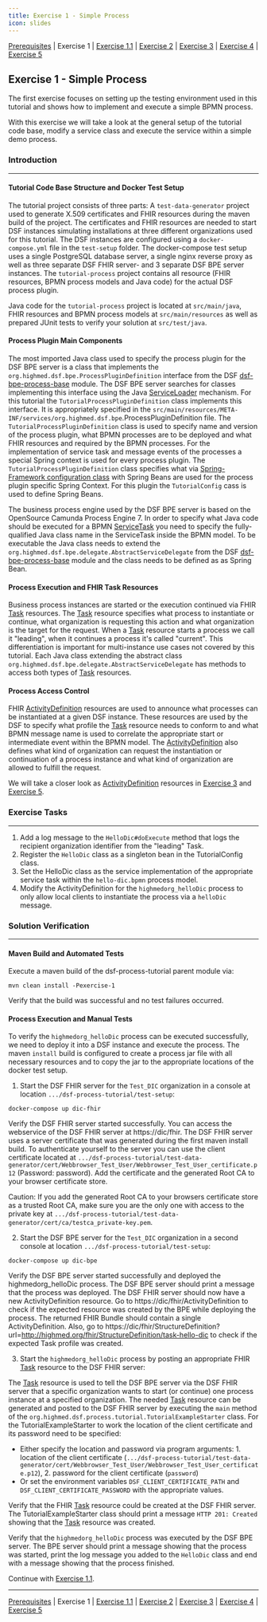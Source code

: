 ```yaml
---
title: Exercise 1 - Simple Process
icon: slides
---
```

 [Prerequisites](/oldstable/tutorial/prerequisites.md) | Exercise 1 | [Exercise 1.1](/oldstable/tutorial/exercise11-processDebugging.md) | [Exercise 2](/oldstable/tutorial/exercise2-inputParameters.md) | [Exercise 3](/oldstable/tutorial/exercise3-messageEvents.md) | [Exercise 4](/oldstable/tutorial/exercise4-exclusiveGateways.md) | [Exercise 5](/oldstable/tutorial/exercise5-eventBasedGateways.md)

## Exercise 1 - Simple Process

The first exercise focuses on setting up the testing environment used in this tutorial and shows how to implement and execute a simple BPMN process.

With this exercise we will take a look at the general setup of the tutorial code base, modify a service class and execute the service within a simple demo process.

### Introduction
---
#### Tutorial Code Base Structure and Docker Test Setup

The tutorial project consists of three parts: A `test-data-generator` project used to generate X.509 certificates and FHIR resources during the maven build of the project. The certificates and FHIR resources are needed to start DSF instances simulating installations at three different organizations used for this tutorial. The DSF instances are configured using a `docker-compose.yml` file in the `test-setup` folder. The docker-compose test setup uses a single PostgreSQL database server, a single nginx reverse proxy as well as three separate DSF FHIR server- and 3 separate DSF BPE server instances. The `tutorial-process` project contains all resource (FHIR resources, BPMN process models and Java code) for the actual DSF process plugin.

Java code for the `tutorial-process` project is located at `src/main/java`, FHIR resources and BPMN process models at `src/main/resources` as well as prepared JUnit tests to verify your solution at `src/test/java`.

#### Process Plugin Main Components

The most imported Java class used to specify the process plugin for the DSF BPE server is a class that implements the `org.highmed.dsf.bpe.ProcessPluginDefinition` interface from the DSF [dsf-bpe-process-base](https://github.com/highmed/highmed-dsf/packages/503054) module. The DSF BPE server searches for classes implementing this interface using the Java [ServiceLoader](https://docs.oracle.com/en/java/javase/11/docs/api/java.base/java/util/ServiceLoader.html) mechanism. For this tutorial the `TutorialProcessPluginDefinition` class implements this interface. It is appropriately specified in the `src/main/resources/META-INF/services/org.highmed.dsf.bpe`.ProcessPluginDefinition file. The `TutorialProcessPluginDefinition` class is used to specify name and version of the process plugin, what BPMN processes are to be deployed and what FHIR resources and required by the BPMN processes. For the implementation of service task and message events of the processes a special Spring context is used for every process plugin. The `TutorialProcessPluginDefinition` class specifies what via [Spring-Framework configuration class](https://docs.spring.io/spring-framework/docs/current/reference/html/core.html#beans-java-basic-concepts) with Spring Beans are used for the process plugin specific Spring Context. For this plugin the `TutorialConfig` cass is used to define Spring Beans.

The business process engine used by the DSF BPE server is based on the OpenSource Camunda Process Engine 7. In order to specify what Java code should be executed for a BPMN [ServiceTask](https://docs.camunda.org/manual/7.17/reference/bpmn20/tasks/service-task/) you need to specify the fully-qualified Java class name in the ServiceTask inside the BPMN model. To be executable the Java class needs to extend the `org.highmed.dsf.bpe.delegate.AbstractServiceDelegate` from the DSF [dsf-bpe-process-base](https://github.com/highmed/highmed-dsf/packages/503054) module and the class needs to be defined as as Spring Bean.

#### Process Execution and FHIR Task Resources

Business process instances are started or the execution continued via FHIR [Task](http://hl7.org/fhir/R4/task.html) resources. The [Task](http://hl7.org/fhir/R4/task.html) resource specifies what process to instantiate or continue, what organization is requesting this action and what organization is the target for the request. When a [Task](http://hl7.org/fhir/R4/task.html) resource starts a process we call it "leading", when it continues a process it's called "current". This differentiation is important for multi-instance use cases not covered by this tutorial. Each Java class extending the abstract class `org.highmed.dsf.bpe.delegate.AbstractServiceDelegate` has methods to access both types of [Task](http://hl7.org/fhir/R4/task.html) resources.

#### Process Access Control

FHIR [ActivityDefinition](http://hl7.org/fhir/R4/activitydefinition.html) resources are used to announce what processes can be instantiated at a given DSF instance. These resources are used by the DSF to specify what profile the [Task](http://hl7.org/fhir/R4/task.html) resource needs to conform to and what BPMN message name is used to correlate the appropriate start or intermediate event within the BPMN model. The [ActivityDefinition](http://hl7.org/fhir/R4/activitydefinition.html) also defines what kind of organization can request the instantiation or continuation of a process instance and what kind of organization are allowed to fulfill the request.

We will take a closer look as [ActivityDefinition](http://hl7.org/fhir/R4/activitydefinition.html) resources in [Exercise 3](/oldstable/tutorial/exercise3-messageEvents.md) and [Exercise 5](/oldstable/tutorial/exercise5-eventBasedGateways.md).

### Exercise Tasks
---
1. Add a log message to the ``HelloDic#doExecute`` method that logs the recipient organization identifier from the "leading" Task.
2. Register the ``HelloDic`` class as a singleton bean in the TutorialConfig class.
3. Set the HelloDic class as the service implementation of the appropriate service task within the ``hello-dic.bpmn`` process model.
4. Modify the ActivityDefinition for the ``highmedorg_helloDic`` process to only allow local clients to instantiate the process via a ``helloDic`` message.

### Solution Verification
---
#### Maven Build and Automated Tests

Execute a maven build of the dsf-process-tutorial parent module via:
```
mvn clean install -Pexercise-1
```
Verify that the build was successful and no test failures occurred.

#### Process Execution and Manual Tests

To verify the ``highmedorg_helloDic`` process can be executed successfully, we need to deploy it into a DSF instance and execute the process. The maven ``install`` build is configured to create a process jar file with all necessary resources and to copy the jar to the appropriate locations of the docker test setup.

1. Start the DSF FHIR server for the ``Test_DIC`` organization in a console at location ``.../dsf-process-tutorial/test-setup``:
```
docker-compose up dic-fhir
```
Verify the DSF FHIR server started successfully. You can access the webservice of the DSF FHIR server at https://dic/fhir.
The DSF FHIR server uses a server certificate that was generated during the first maven install build. To authenticate yourself to the server you can use the client certificate located at ``.../dsf-process-tutorial/test-data-generator/cert/Webbrowser_Test_User/Webbrowser_Test_User_certificate.p12`` (Password: password). Add the certificate and the generated Root CA to your browser certificate store.

Caution: If you add the generated Root CA to your browsers certificate store as a trusted Root CA, make sure you are the only one with access to the private key at ``.../dsf-process-tutorial/test-data-generator/cert/ca/testca_private-key.pem``.

2. Start the DSF BPE server for the ``Test_DIC`` organization in a second console at location ``.../dsf-process-tutorial/test-setup``:
```
docker-compose up dic-bpe
```
Verify the DSF BPE server started successfully and deployed the highmedorg_helloDic process. The DSF BPE server should print a message that the process was deployed. The DSF FHIR server should now have a new ActivityDefinition resource. Go to https://dic/fhir/ActivityDefinition to check if the expected resource was created by the BPE while deploying the process. The returned FHIR Bundle should contain a single ActivityDefinition. Also, go to https://dic/fhir/StructureDefinition?url=http://highmed.org/fhir/StructureDefinition/task-hello-dic to check if the expected Task profile was created.


3. Start the ``highmedorg_helloDic`` process by posting an appropriate FHIR [Task](http://hl7.org/fhir/R4/task.html) resource to the DSF FHIR server:

The [Task](http://hl7.org/fhir/R4/task.html) resource is used to tell the DSF BPE server via the DSF FHIR server that a specific organization wants to start (or continue) one process instance at a specified organization. The needed [Task](http://hl7.org/fhir/R4/task.html) resource can be generated and posted to the DSF FHIR server by executing the ``main`` method of the ``org.highmed.dsf.process.tutorial.TutorialExampleStarter`` class. For the TutorialExampleStarter to work the location of the client certificate and its password need to be specified:

- Either specify the location and password via program arguments: 1. location of the client certificate (``.../dsf-process-tutorial/test-data-generator/cert/Webbrowser_Test_User/Webbrowser_Test_User_certificate.p12``), 2. password for the client certificate (``password``)
- Or set the environment variables ``DSF_CLIENT_CERTIFICATE_PATH`` and ``DSF_CLIENT_CERTIFICATE_PASSWORD`` with the appropriate values.

Verify that the FHIR [Task](http://hl7.org/fhir/R4/task.html) resource could be created at the DSF FHIR server. The TutorialExampleStarter class should print a message ``HTTP 201: Created`` showing that the [Task](http://hl7.org/fhir/R4/task.html) resource was created.

Verify that the ``highmedorg_helloDic`` process was executed by the DSF BPE server. The BPE server should print a message showing that the process was started, print the log message you added to the ``HelloDic`` class and end with a message showing that the process finished.


Continue with [Exercise 1.1](/oldstable/tutorial/exercise11-processDebugging.md).

---
[Prerequisites](/oldstable/tutorial/prerequisites.md) | Exercise 1 | [Exercise 1.1](/oldstable/tutorial/exercise11-processDebugging.md) | [Exercise 2](/oldstable/tutorial/exercise2-inputParameters.md) | [Exercise 3](/oldstable/tutorial/exercise3-messageEvents.md) | [Exercise 4](/oldstable/tutorial/exercise4-exclusiveGateways.md) | [Exercise 5](/oldstable/tutorial/exercise5-eventBasedGateways.md)